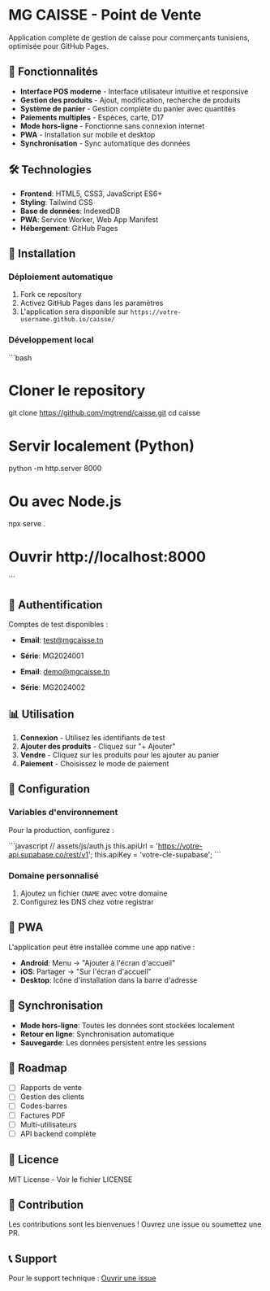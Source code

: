 # MG CAISSE - Point de Vente

Application complète de gestion de caisse pour commerçants tunisiens, optimisée pour GitHub Pages.

## 🚀 Fonctionnalités

- **Interface POS moderne** - Interface utilisateur intuitive et responsive
- **Gestion des produits** - Ajout, modification, recherche de produits
- **Système de panier** - Gestion complète du panier avec quantités
- **Paiements multiples** - Espèces, carte, D17
- **Mode hors-ligne** - Fonctionne sans connexion internet
- **PWA** - Installation sur mobile et desktop
- **Synchronisation** - Sync automatique des données

## 🛠️ Technologies

- **Frontend**: HTML5, CSS3, JavaScript ES6+
- **Styling**: Tailwind CSS
- **Base de données**: IndexedDB
- **PWA**: Service Worker, Web App Manifest
- **Hébergement**: GitHub Pages

## 📱 Installation

### Déploiement automatique

1. Fork ce repository
2. Activez GitHub Pages dans les paramètres
3. L'application sera disponible sur `https://votre-username.github.io/caisse/`

### Développement local

\`\`\`bash
# Cloner le repository
git clone https://github.com/mgtrend/caisse.git
cd caisse

# Servir localement (Python)
python -m http.server 8000

# Ou avec Node.js
npx serve .

# Ouvrir http://localhost:8000
\`\`\`

## 🔐 Authentification

Comptes de test disponibles :

- **Email**: test@mgcaisse.tn
- **Série**: MG2024001

- **Email**: demo@mgcaisse.tn  
- **Série**: MG2024002

## 📊 Utilisation

1. **Connexion** - Utilisez les identifiants de test
2. **Ajouter des produits** - Cliquez sur "+ Ajouter"
3. **Vendre** - Cliquez sur les produits pour les ajouter au panier
4. **Paiement** - Choisissez le mode de paiement

## 🔧 Configuration

### Variables d'environnement

Pour la production, configurez :

\`\`\`javascript
// assets/js/auth.js
this.apiUrl = 'https://votre-api.supabase.co/rest/v1';
this.apiKey = 'votre-cle-supabase';
\`\`\`

### Domaine personnalisé

1. Ajoutez un fichier `CNAME` avec votre domaine
2. Configurez les DNS chez votre registrar

## 📱 PWA

L'application peut être installée comme une app native :

- **Android**: Menu → "Ajouter à l'écran d'accueil"
- **iOS**: Partager → "Sur l'écran d'accueil"
- **Desktop**: Icône d'installation dans la barre d'adresse

## 🔄 Synchronisation

- **Mode hors-ligne**: Toutes les données sont stockées localement
- **Retour en ligne**: Synchronisation automatique
- **Sauvegarde**: Les données persistent entre les sessions

## 🎯 Roadmap

- [ ] Rapports de vente
- [ ] Gestion des clients
- [ ] Codes-barres
- [ ] Factures PDF
- [ ] Multi-utilisateurs
- [ ] API backend complète

## 📄 Licence

MIT License - Voir le fichier LICENSE

## 🤝 Contribution

Les contributions sont les bienvenues ! Ouvrez une issue ou soumettez une PR.

## 📞 Support

Pour le support technique : [Ouvrir une issue](https://github.com/mgtrend/caisse/issues)
